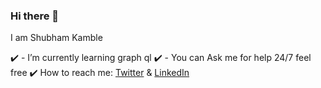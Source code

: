 ### Hi there 👋

I am Shubham Kamble 

 ✔️ - I’m currently learning graph ql
 ✔️ - You can  Ask me for help 24/7 feel free
 ✔️  How to reach me: [Twitter](https://twitter.com/ShuKamble "") &  [LinkedIn](https://www.linkedin.com/in/shubham-kamble-48a312156 "")












